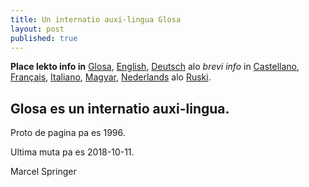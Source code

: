 ```yaml
---
title: Un internatio auxi-lingua Glosa
layout: post
published: true
---
```




**Place lekto info in** [Glosa](/gl/), [English](/en/), [Deutsch](/dt/) alo *brevi info* in [Castellano](brevi/espanjol), [Français](/brevi/francais), [Italiano](brevi/italiano), [Magyar](/brevi/magyar), [Nederlands](brevi/nederlands) alo [Ruski](brevi/ruski).

## Glosa es un internatio auxi-lingua.

Proto de pagina pa es 1996.

Ultima muta pa es 2018-10-11.

Marcel Springer
